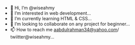 - 👋 Hi, I’m @wiseahmy
- 👀 I’m interested in web development...
- 🌱 I’m currently learning HTML & CSS...
- 💞️ I’m looking to collaborate on any project for beginner...
- 📫 How to reach me aabdulrahman34@yahoo.com/ twiitter@wiseahmy...

<!---
wiseahmy/wiseahmy is a ✨ special ✨ repository because its `README.md` (this file) appears on your GitHub profile.
You can click the Preview link to take a look at your changes.
--->
